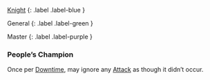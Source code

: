 
[Knight](Game/Knight)
{: .label .label-blue }

General
{: .label .label-green }

Master
{: .label .label-purple }

### People’s Champion

Once per [Downtime](Telling-The-Story#Downtime), may ignore any [Attack](Game/Core/Terminology#Attack) as though it didn’t occur.